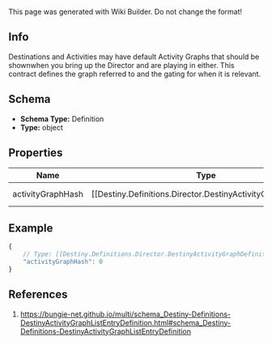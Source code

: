 <span class="wiki-builder">This page was generated with Wiki Builder. Do not change the format!</span>

## Info
Destinations and Activities may have default Activity Graphs that should be shownwhen you bring up the Director and are playing in either. This contract defines the graph referred to and the gating for when it is relevant.

## Schema
* **Schema Type:** Definition
* **Type:** object

## Properties
Name | Type | Description
---- | ---- | -----------
activityGraphHash | [[Destiny.Definitions.Director.DestinyActivityGraphDefinition|Destiny-Definitions-Director-DestinyActivityGraphDefinition]]:integer:uint32 | The hash identifier of the DestinyActivityGraphDefinition that should be shown when openingthe director.

## Example
```javascript
{
    // Type: [[Destiny.Definitions.Director.DestinyActivityGraphDefinition|Destiny-Definitions-Director-DestinyActivityGraphDefinition]]:integer:uint32
    "activityGraphHash": 0
}

```

## References
1. https://bungie-net.github.io/multi/schema_Destiny-Definitions-DestinyActivityGraphListEntryDefinition.html#schema_Destiny-Definitions-DestinyActivityGraphListEntryDefinition

